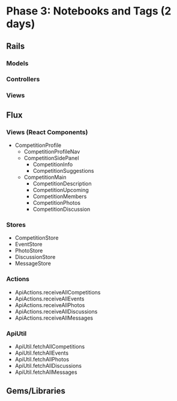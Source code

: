# Phase 3: Notebooks and Tags (2 days)

## Rails
### Models

### Controllers

### Views

## Flux
### Views (React Components)
* CompetitionProfile
  - CompetitionProfileNav
  - CompetitionSidePanel
    - CompetitionInfo
    - CompetitionSuggestions
  - CompetitionMain
    - CompetitionDescription
    - CompetitionUpcoming
    - CompetitionMembers
    - CompetitionPhotos
    - CompetitionDiscussion

### Stores
* CompetitionStore
* EventStore
* PhotoStore
* DiscussionStore
* MessageStore

### Actions
* ApiActions.receiveAllCompetitions
* ApiActions.receiveAllEvents
* ApiActions.receiveAllPhotos
* ApiActions.receiveAllDiscussions
* ApiActions.receiveAllMessages

### ApiUtil
* ApiUtil.fetchAllCompetitions
* ApiUtil.fetchAllEvents
* ApiUtil.fetchAllPhotos
* ApiUtil.fetchAllDiscussions
* ApiUtil.fetchAllMessages

## Gems/Libraries
